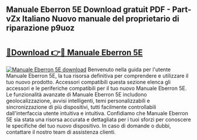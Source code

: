 ## Manuale Eberron 5E Download gratuit PDF - Part-vZx Italiano Nuovo manuale del proprietario di riparazione p9uoz

# <h2><a href="http://dffiry.blite.top/?on=Manuale+Eberron+5E">🔗Download 👉🔴 Manuale Eberron 5E</a></h2>

[![Manuale Eberron 5E download](https://i.imgur.com/lujVjoI.png)](http://dffiry.blite.top/?on=Manuale+Eberron+5E)
Benvenuto nella guida per l'utente Manuale Eberron 5E, la tua risorsa definitiva per comprendere e utilizzare il tuo nuovo prodotto. Accessori compatibili questa sezione elenca gli accessori e le periferiche compatibili per il tuo nuovo Manuale Eberron 5E. Le funzionalità avanzate di Manuale Eberron 5E includono geolocalizzazione, avvisi intelligenti, temi personalizzabili e sincronizzazione di più dispositivi, tutti facilmente controllabili dall'interfaccia utente intuitiva e intuitiva. Confidiamo che Manuale Eberron 5E sia stata una risorsa accurata e dettagliata per i tuoi sforzi per conoscere le specifiche del tuo nuovo dispositivo. In caso di domande o dubbi, contattare il nostro team di assistenza clienti.
